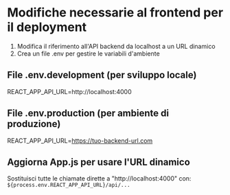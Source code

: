 # Modifiche necessarie al frontend per il deployment

1. Modifica il riferimento all'API backend da localhost a un URL dinamico
2. Crea un file .env per gestire le variabili d'ambiente

## File .env.development (per sviluppo locale)
REACT_APP_API_URL=http://localhost:4000

## File .env.production (per ambiente di produzione)
REACT_APP_API_URL=https://tuo-backend-url.com

## Aggiorna App.js per usare l'URL dinamico
Sostituisci tutte le chiamate dirette a "http://localhost:4000" con:
`${process.env.REACT_APP_API_URL}/api/...`
